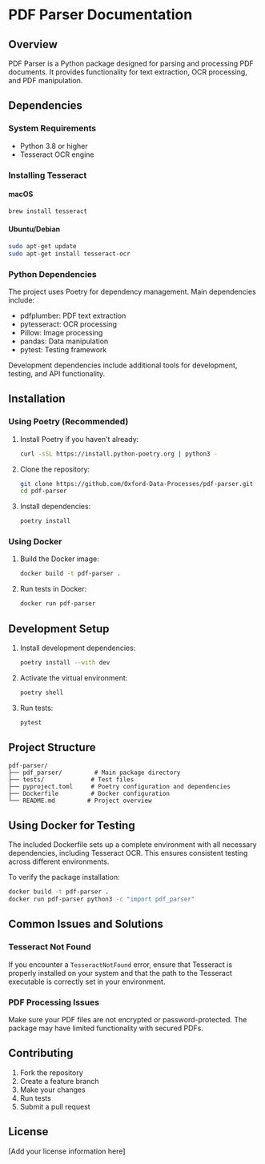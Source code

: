 # PDF Parser Documentation

## Overview
PDF Parser is a Python package designed for parsing and processing PDF documents. It provides functionality for text extraction, OCR processing, and PDF manipulation.

## Dependencies

### System Requirements
- Python 3.8 or higher
- Tesseract OCR engine

### Installing Tesseract

#### macOS
```bash
brew install tesseract
```

#### Ubuntu/Debian
```bash
sudo apt-get update
sudo apt-get install tesseract-ocr
```

### Python Dependencies
The project uses Poetry for dependency management. Main dependencies include:
- pdfplumber: PDF text extraction
- pytesseract: OCR processing
- Pillow: Image processing
- pandas: Data manipulation
- pytest: Testing framework

Development dependencies include additional tools for development, testing, and API functionality.

## Installation

### Using Poetry (Recommended)
1. Install Poetry if you haven't already:
   ```bash
   curl -sSL https://install.python-poetry.org | python3 -
   ```

2. Clone the repository:
   ```bash
   git clone https://github.com/Oxford-Data-Processes/pdf-parser.git
   cd pdf-parser
   ```

3. Install dependencies:
   ```bash
   poetry install
   ```

### Using Docker
1. Build the Docker image:
   ```bash
   docker build -t pdf-parser .
   ```

2. Run tests in Docker:
   ```bash
   docker run pdf-parser
   ```

## Development Setup
1. Install development dependencies:
   ```bash
   poetry install --with dev
   ```

2. Activate the virtual environment:
   ```bash
   poetry shell
   ```

3. Run tests:
   ```bash
   pytest
   ```

## Project Structure
```
pdf-parser/
├── pdf_parser/         # Main package directory
├── tests/             # Test files
├── pyproject.toml     # Poetry configuration and dependencies
├── Dockerfile         # Docker configuration
└── README.md         # Project overview
```

## Using Docker for Testing
The included Dockerfile sets up a complete environment with all necessary dependencies, including Tesseract OCR. This ensures consistent testing across different environments.

To verify the package installation:
```bash
docker build -t pdf-parser .
docker run pdf-parser python3 -c "import pdf_parser"
```

## Common Issues and Solutions

### Tesseract Not Found
If you encounter a `TesseractNotFound` error, ensure that Tesseract is properly installed on your system and that the path to the Tesseract executable is correctly set in your environment.

### PDF Processing Issues
Make sure your PDF files are not encrypted or password-protected. The package may have limited functionality with secured PDFs.

## Contributing
1. Fork the repository
2. Create a feature branch
3. Make your changes
4. Run tests
5. Submit a pull request

## License
[Add your license information here] 